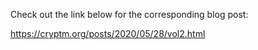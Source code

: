 Check out the link below for the corresponding blog post:

https://cryptm.org/posts/2020/05/28/vol2.html

